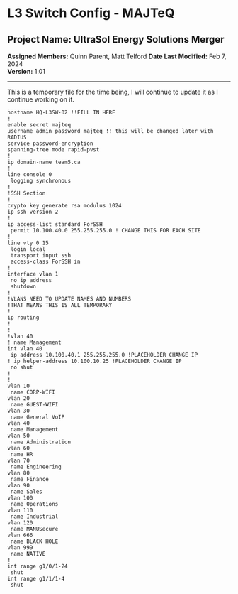 # L3 Switch Config - MAJTeQ
## Project Name: UltraSol Energy Solutions Merger
**Assigned Members:** Quinn Parent, Matt Telford
**Date Last Modified:** Feb 7, 2024  
**Version:** 1.01  

---
This is a temporary file for the time being, I will continue to update it as I continue working on it.
```L3-Switch-Config
hostname HQ-L3SW-02 !!FILL IN HERE
!
enable secret majteq
username admin password majteq !! this will be changed later with RADIUS
service password-encryption
spanning-tree mode rapid-pvst
!
ip domain-name team5.ca
!
line console 0
 logging synchronous
!
!SSH Section
!
crypto key generate rsa modulus 1024
ip ssh version 2
!
ip access-list standard ForSSH
 permit 10.100.40.0 255.255.255.0 ! CHANGE THIS FOR EACH SITE
!
line vty 0 15
 login local
 transport input ssh
 access-class ForSSH in
!
interface vlan 1
 no ip address
 shutdown
!
!VLANS NEED TO UPDATE NAMES AND NUMBERS
!THAT MEANS THIS IS ALL TEMPORARY
!
ip routing
!
!
!vlan 40
! name Management
int vlan 40
 ip address 10.100.40.1 255.255.255.0 !PLACEHOLDER CHANGE IP
! ip helper-address 10.100.10.25 !PLACEHOLDER CHANGE IP
 no shut
!
!
vlan 10
 name CORP-WIFI
vlan 20
 name GUEST-WIFI
vlan 30
 name General VoIP
vlan 40
 name Management
vlan 50
 name Administration
vlan 60
 name HR
vlan 70
 name Engineering
vlan 80
 name Finance
vlan 90
 name Sales
vlan 100
 name Operations
vlan 110
 name Industrial
vlan 120
 name MANUSecure
vlan 666
 name BLACK HOLE
vlan 999
 name NATIVE
!
int range g1/0/1-24
 shut
int range g1/1/1-4
 shut
```
